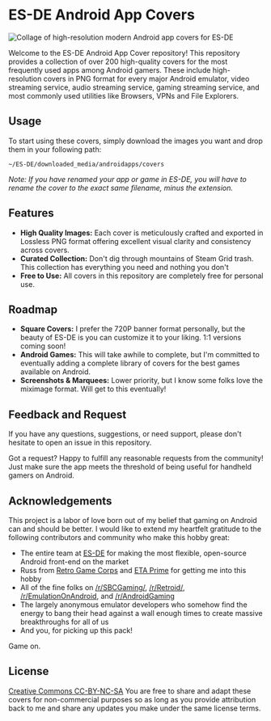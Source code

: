 # ES-DE Android App Covers
![Collage of high-resolution modern Android app covers for ES-DE](https://github.com/nahnotnathan/esde-android-covers/blob/main/.github/header-alpha.png?raw=true)

Welcome to the ES-DE Android App Cover repository! This repository provides a collection of over 200 high-quality covers for the most frequently used apps among Android gamers. These include high-resolution covers in PNG format for every major Android emulator, video streaming service, audio streaming service, gaming streaming service, and most commonly used utilities like Browsers, VPNs and File Explorers.

## Usage
To start using these covers, simply download the images you want and drop them in your following path:

``` ~/ES-DE/downloaded_media/androidapps/covers ```

*Note: If you have renamed your app or game in ES-DE, you will have to rename the cover to the exact same filename, minus the extension.*

## Features
- **High Quality Images:** Each cover is meticulously crafted and exported in Lossless PNG format offering excellent visual clarity and consistency across covers.
- **Curated Collection:** Don't dig through mountains of Steam Grid trash. This collection has everything you need and nothing you don't
- **Free to Use:** All covers in this repository are completely free for personal use.

## Roadmap
- **Square Covers:** I prefer the 720P banner format personally, but the beauty of ES-DE is you can customize it to your liking. 1:1 versions coming soon!
- **Android Games:** This will take awhile to complete, but I'm committed to eventually adding a complete library of covers for the best games available on Android.
- **Screenshots & Marquees:** Lower priority, but I know some folks love the miximage format. Will get to this eventually!

## Feedback and Request
If you have any questions, suggestions, or need support, please don't hesitate to open an issue in this repository.

Got a request? Happy to fulfill any reasonable requests from the community!  Just make sure the app meets the threshold of being useful for handheld gamers on Android.

## Acknowledgements
This project is a labor of love born out of my belief that gaming on Android can and should be better. I would like to extend my heartfelt gratitude to the following contributors and community who make this hobby great:

- The entire team at [ES-DE](https://gitlab.com/es-de/emulationstation-de) for making the most flexible, open-source Android front-end on the market
- Russ from [Retro Game Corps](https://www.youtube.com/c/RetroGameCorps) and [ETA Prime](https://www.youtube.com/@ETAPRIME) for getting me into this hobby
- All of the fine folks on [/r/SBCGaming/](https://reddit.com/r/sbcgaming/), [/r/Retroid/](https://reddit.com/r/retroid/), [/r/EmulationOnAndroid](https://reddit.com/r/emulationonandroid/), and [/r/AndroidGaming](https://reddit.com/r/androidgaming/)
- The largely anonymous emulator developers who somehow find the energy to bang their head against a wall enough times to create massive breakthroughs for all of us
- And you, for picking up this pack!

Game on.

## License
[Creative Commons CC-BY-NC-SA](https://creativecommons.org/licenses/by-nc-sa/2.0/) You are free to share and adapt these covers for non-commercial purposes so as long as you provide attribution back to me and share any updates you make under the same license terms.
